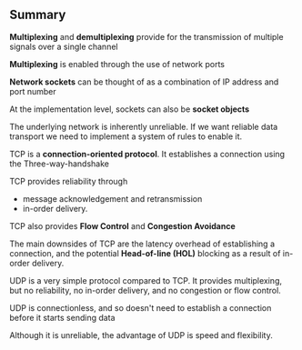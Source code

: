 ## Summary

__Multiplexing__ and __demultiplexing__ provide for the transmission of multiple signals over a single channel

__Multiplexing__ is enabled through the use of network ports

__Network sockets__ can be thought of as a combination of IP address and port number

At the implementation level, sockets can also be __socket objects__

The underlying network is inherently unreliable. If we want reliable data transport we need to implement a system of rules to enable it.

TCP is a __connection-oriented protocol__. It establishes a connection using the Three-way-handshake

TCP provides reliability through
  * message acknowledgement and retransmission
  * in-order delivery.

TCP also provides __Flow Control__ and __Congestion Avoidance__

The main downsides of TCP are the latency overhead of establishing a connection, and the potential __Head-of-line (HOL)__ blocking as a result of in-order delivery.

UDP is a very simple protocol compared to TCP. It provides multiplexing, but no reliability, no in-order delivery, and no congestion or flow control.

UDP is connectionless, and so doesn't need to establish a connection before it starts sending data

Although it is unreliable, the advantage of UDP is speed and flexibility.

